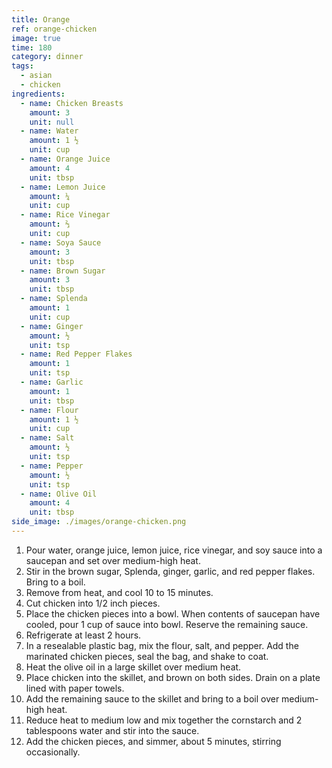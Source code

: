 ```yaml
---
title: Orange
ref: orange-chicken
image: true
time: 180
category: dinner
tags:
  - asian
  - chicken
ingredients:
  - name: Chicken Breasts
    amount: 3
    unit: null
  - name: Water
    amount: 1 ½
    unit: cup
  - name: Orange Juice
    amount: 4
    unit: tbsp
  - name: Lemon Juice
    amount: ¼
    unit: cup
  - name: Rice Vinegar
    amount: ⅔
    unit: cup
  - name: Soya Sauce
    amount: 3
    unit: tbsp
  - name: Brown Sugar
    amount: 3
    unit: tbsp
  - name: Splenda
    amount: 1
    unit: cup
  - name: Ginger
    amount: ½
    unit: tsp
  - name: Red Pepper Flakes
    amount: 1
    unit: tsp
  - name: Garlic
    amount: 1
    unit: tbsp
  - name: Flour
    amount: 1 ½
    unit: cup
  - name: Salt
    amount: ½
    unit: tsp
  - name: Pepper
    amount: ½
    unit: tsp
  - name: Olive Oil
    amount: 4
    unit: tbsp
side_image: ./images/orange-chicken.png
---
```

1. Pour water, orange juice, lemon juice, rice vinegar, and soy sauce into a saucepan and set over medium-high heat.
2. Stir in the brown sugar, Splenda, ginger, garlic, and red pepper flakes. Bring to a boil.
3. Remove from heat, and cool 10 to 15 minutes.
4. Cut chicken into 1/2 inch pieces.
5. Place the chicken pieces into a bowl. When contents of saucepan have cooled, pour 1 cup of sauce into bowl. Reserve the remaining sauce.
6. Refrigerate at least 2 hours.
7. In a resealable plastic bag, mix the flour, salt, and pepper. Add the marinated chicken pieces, seal the bag, and shake to coat.
8. Heat the olive oil in a large skillet over medium heat.
9. Place chicken into the skillet, and brown on both sides. Drain on a plate lined with paper towels.
10. Add the remaining sauce to the skillet and bring to a boil over medium-high heat.
11. Reduce heat to medium low and mix together the cornstarch and 2 tablespoons water and stir into the sauce.
12. Add the chicken pieces, and simmer, about 5 minutes, stirring occasionally.
